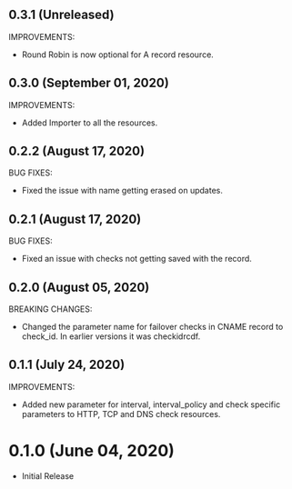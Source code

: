 ## 0.3.1 (Unreleased)

IMPROVEMENTS:
- Round Robin is now optional for A record resource.
## 0.3.0 (September 01, 2020)

IMPROVEMENTS:
- Added Importer to all the resources.
## 0.2.2 (August 17, 2020)

BUG FIXES:
- Fixed the issue with name getting erased on updates.
## 0.2.1 (August 17, 2020)

BUG FIXES:
- Fixed an issue with checks not getting saved with the record.
## 0.2.0 (August 05, 2020)

BREAKING CHANGES:

- Changed the parameter name for failover checks in CNAME record to check_id. In earlier versions it was checkidrcdf.
## 0.1.1 (July 24, 2020)

IMPROVEMENTS:

- Added new parameter for interval, interval_policy and check specific parameters to HTTP, TCP and DNS check resources.
# 0.1.0 (June 04, 2020)

- Initial Release
